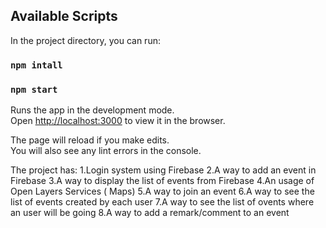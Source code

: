 ## Available Scripts

In the project directory, you can run:

### `npm intall`

### `npm start`

Runs the app in the development mode.<br>
Open [http://localhost:3000](http://localhost:3000) to view it in the browser.

The page will reload if you make edits.<br>
You will also see any lint errors in the console.

The project has:
  1.Login system using Firebase
  2.A way to add an event in Firebase
  3.A way to display the list of events from Firebase
  4.An usage of Open Layers Services ( Maps)
  5.A way to join an event
  6.A way to see the list of events created by each user 
  7.A way to see the list of ovents where an user will be going
  8.A way to add a remark/comment to an event

